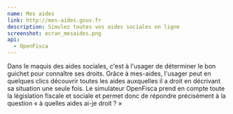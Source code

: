 ```yaml
---
name: Mes aides
link: http://mes-aides.gouv.fr
description: Simulez toutes vos aides sociales en ligne
screenshot: ecran_mesaides.png
api:
  - OpenFisca
---
```


Dans le maquis des aides sociales, c'est à l'usager de déterminer le bon guichet pour connaître ses droits. Grâce à mes-aides, l'usager peut en quelques clics découvrir toutes les aides auxquelles il a droit en décrivant sa situation une seule fois. Le simulateur OpenFisca prend en compte toute la législation fiscale et sociale et permet donc de répondre précisément à la question &laquo;&nbsp;à quelles aides ai-je droit ?&nbsp;&raquo;
